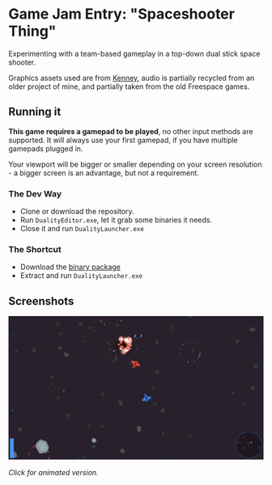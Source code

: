 # Game Jam Entry: "Spaceshooter Thing"

Experimenting with a team-based gameplay in a top-down dual stick space shooter. 

Graphics assets used are from [Kenney](https://kenney.nl/), audio is partially recycled from an older project of mine, and partially taken from the old Freespace games.

## Running it

**This game requires a gamepad to be played**, no other input methods are supported. It will always use your first gamepad, if you have multiple gamepads plugged in.

Your viewport will be bigger or smaller depending on your screen resolution - a bigger screen is an advantage, but not a requirement.

### The Dev Way

- Clone or download the repository.
- Run `DualityEditor.exe`, let it grab some binaries it needs.
- Close it and run `DualityLauncher.exe`

### The Shortcut

- Download the [binary package](https://github.com/ilexp/bmj2017-12/raw/master/Download.zip)
- Extract and run `DualityLauncher.exe`

## Screenshots

[![](Screenshot1.png)](https://gfycat.com/FlawlessMeagerIntermediateegret)

_Click for animated version._
